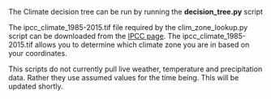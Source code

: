 The Climate decision tree can be run by running the **decision_tree.py** script

The ipcc_climate_1985-2015.tif file required by the clim_zone_lookup.py script can be downloaded from the [IPCC page](https://www.ipcc-nggip.iges.or.jp/faq/faq.html?fbclid=IwZXh0bgNhZW0CMTAAAR2LV1qs2EM5OvQS1A7uiDMuiPqK4dkhgkKbLMd57v4F8Ta2aJANqvC0OU0_aem_c33p3_HLQ6ke_dt85m505A). The ipcc_climate_1985-2015.tif allows you to determine which climate zone you are in based on your coordinates.

This scripts do not currently pull live weather, temperature and precipitation data. Rather they use assumed values for the time being. This will be updated shortly.
